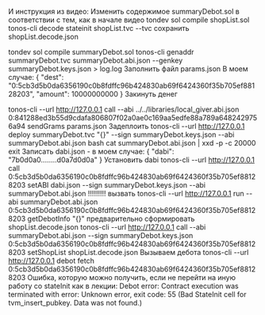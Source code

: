 И инструкция из видео:
Изменить содержимое summaryDebot.sol в соответствии с тем, как в начале видео
tondev sol compile shopList.sol
tonos-cli decode stateinit shopList.tvc --tvc
сохранить shopList.decode.json

tondev sol compile summaryDebot.sol
tonos-cli genaddr summaryDebot.tvc summaryDebot.abi.json --genkey summaryDebot.keys.json > log.log
Заполнить файл params.json
В моем случае:
{
    "dest": "0:5cb3d5b0da6356190c0b8fdffc96b424830ab69f6424360f35b705ef88128203",
    "amount": 10000000000
}
Закинуть денег
 
tonos-cli --url http://127.0.0.1 call --abi ../../libraries/local_giver.abi.json 0:841288ed3b55d9cdafa806807f02a0ae0c169aa5edfe88a789a6482429756a94 sendGrams params.json
Задеплоить
tonos-cli --url http://127.0.0.1 deploy summaryDebot.tvc "{}" --sign summaryDebot.keys.json --abi summaryDebot.abi.json
bash
cat summaryDebot.abi.json | xxd -p -c 20000
exit
Записать dabi.json - в моем случае:
{
    "dabi": "7b0d0a0........d0a7d0d0a"
}
Установить dabi
tonos-cli --url http://127.0.0.1 call 0:5cb3d5b0da6356190c0b8fdffc96b424830ab69f6424360f35b705ef88128203 setABI dabi.json --sign summaryDebot.keys.json --abi summaryDebot.abi.json
!!!!!!!!!
вызвать
tonos-cli --url http://127.0.0.1 run --abi summaryDebot.abi.json 0:5cb3d5b0da6356190c0b8fdffc96b424830ab69f6424360f35b705ef88128203 getDebotInfo "{}"
предварительно сформировать shopList.decode.json
tonos-cli --url http://127.0.0.1 call --abi summaryDebot.abi.json --sign summaryDebot.keys.json 0:5cb3d5b0da6356190c0b8fdffc96b424830ab69f6424360f35b705ef88128203 setShopList shopList.decode.json
Вызываем дебота
tonos-cli --url http://127.0.0.1 debot fetch 0:5cb3d5b0da6356190c0b8fdffc96b424830ab69f6424360f35b705ef88128203
Ошибка, которую можно получить, если не перейти на иную работу со stateInit как в лекции:
Debot error: Contract execution was terminated with error: Unknown error, exit code: 55 (Bad StateInit cell for tvm_insert_pubkey. Data was not found.)